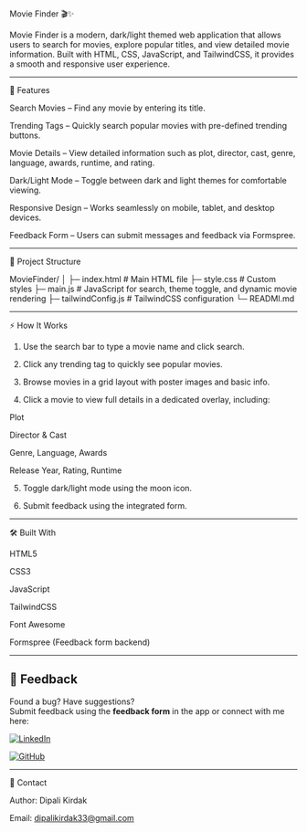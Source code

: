Movie Finder 🎬✨

Movie Finder is a modern, dark/light themed web application that allows users to search for movies, explore popular titles, and view detailed movie information. Built with HTML, CSS, JavaScript, and TailwindCSS, it provides a smooth and responsive user experience.


---

🚀 Features

Search Movies – Find any movie by entering its title.

Trending Tags – Quickly search popular movies with pre-defined trending buttons.

Movie Details – View detailed information such as plot, director, cast, genre, language, awards, runtime, and rating.

Dark/Light Mode – Toggle between dark and light themes for comfortable viewing.

Responsive Design – Works seamlessly on mobile, tablet, and desktop devices.

Feedback Form – Users can submit messages and feedback via Formspree.



---

📂 Project Structure

MovieFinder/
│
├─ index.html          # Main HTML file
├─ style.css           # Custom styles
├─ main.js             # JavaScript for search, theme toggle, and dynamic movie rendering
├─ tailwindConfig.js   # TailwindCSS configuration
└─ READMI.md


---

⚡ How It Works

1. Use the search bar to type a movie name and click search.


2. Click any trending tag to quickly see popular movies.


3. Browse movies in a grid layout with poster images and basic info.


4. Click a movie to view full details in a dedicated overlay, including:

Plot

Director & Cast

Genre, Language, Awards

Release Year, Rating, Runtime



5. Toggle dark/light mode using the moon icon.


6. Submit feedback using the integrated form.




---

🛠️ Built With

HTML5

CSS3

JavaScript

TailwindCSS

Font Awesome

Formspree (Feedback form backend)


---

## 📧 Feedback  

Found a bug? Have suggestions?  
Submit feedback using the **feedback form** in the app or connect with me here:  

[![LinkedIn](https://img.shields.io/badge/💼-LinkedIn-blue?logo=linkedin)](https://www.linkedin.com/in/dipali-kirdak-4722b2303)

[![GitHub](https://img.shields.io/badge/🐙-GitHub-black?logo=github)](https://github.com/Dipalikirdak)      

---

📩 Contact

Author: Dipali Kirdak

Email: dipalikirdak33@gmail.com
